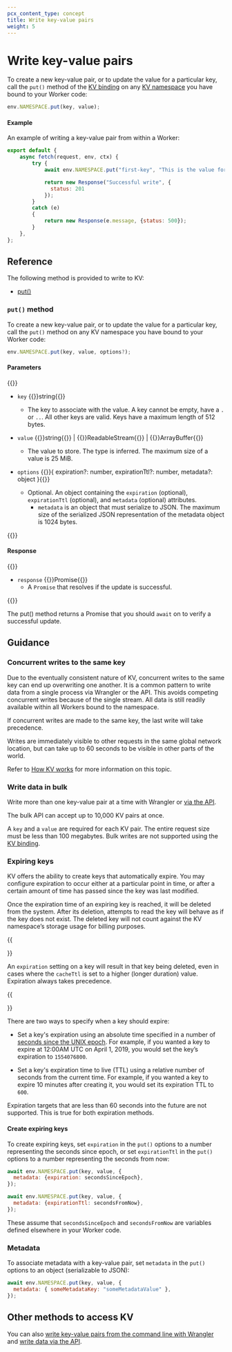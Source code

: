 ```yaml
---
pcx_content_type: concept
title: Write key-value pairs
weight: 5
---
```


# Write key-value pairs

To create a new key-value pair, or to update the value for a particular key, call the `put()` method of the [KV binding](/kv/reference/kv-bindings/) on any [KV namespace](/kv/reference/kv-namespaces/) you have bound to your Worker code:

```js
env.NAMESPACE.put(key, value);
```

#### Example 

An example of writing a key-value pair from within a Worker:

```js
export default {
    async fetch(request, env, ctx) {
        try {
            await env.NAMESPACE.put("first-key", "This is the value for the key");

            return new Response("Successful write", {
              status: 201
            });
        }
        catch (e)
        {
            return new Response(e.message, {status: 500});
        }
    },
};
```

## Reference

The following method is provided to write to KV:
- [put()](#put-method)

### `put()` method

To create a new key-value pair, or to update the value for a particular key, call the `put()` method on any KV namespace you have bound to your Worker code:

```js
env.NAMESPACE.put(key, value, options?);
```

#### Parameters

{{<definitions>}}

- `key` {{<type>}}string{{</type>}}

  - The key to associate with the value. A key cannot be empty, have a `.` or `..`. All other keys are valid. Keys have a maximum length of 512 bytes.

- `value` {{<type>}}string{{</type>}} | {{<type>}}ReadableStream{{</type>}} | {{<type>}}ArrayBuffer{{</type>}}
  - The value to store. The type is inferred. The maximum size of a value is 25 MiB.


- `options` {{<type>}}{
  expiration?: number,
  expirationTtl?: number,
  metadata?: object
}{{</type>}}
  - Optional. An object containing the `expiration` (optional), `expirationTtl` (optional), and `metadata` (optional) attributes. 
    - `metadata` is an object that must serialize to JSON. The maximum size of the serialized JSON representation of the metadata object is 1024 bytes.

{{</definitions>}}

#### Response

{{<definitions>}}

- `response` {{<type>}}Promise<void>{{</type>}}
  - A `Promise` that resolves if the update is successful.

{{</definitions>}}

The put() method returns a Promise that you should `await` on to verify a successful update.

## Guidance

### Concurrent writes to the same key

Due to the eventually consistent nature of KV, concurrent writes to the same key can end up overwriting one another. It is a common pattern to write data from a single process via Wrangler or the API. This avoids competing concurrent writes because of the single stream. All data is still readily available within all Workers bound to the namespace. 

If concurrent writes are made to the same key, the last write will take precedence. 

Writes are immediately visible to other requests in the same global network location, but can take up to 60 seconds to be visible in other parts of the world. 

Refer to [How KV works](/kv/reference/how-kv-works/) for more information on this topic.

### Write data in bulk

Write more than one key-value pair at a time with Wrangler or [via the API](/api/operations/workers-kv-namespace-write-multiple-key-value-pairs). 

The bulk API can accept up to 10,000 KV pairs at once.

A `key` and a `value` are required for each KV pair. The entire request size must be less than 100 megabytes. Bulk writes are not supported using the [KV binding](/kv/reference/kv-bindings/).

### Expiring keys

KV offers the ability to create keys that automatically expire. You may configure expiration to occur either at a particular point in time, or after a certain amount of time has passed since the key was last modified.

Once the expiration time of an expiring key is reached, it will be deleted from the system. After its deletion, attempts to read the key will behave as if the key does not exist. The deleted key will not count against the KV namespace’s storage usage for billing purposes.

{{<Aside type="note">}}

An `expiration` setting on a key will result in that key being deleted, even in cases where the `cacheTtl` is set to a higher (longer duration) value. Expiration always takes precedence.  

{{</Aside>}}

There are two ways to specify when a key should expire:

 - Set a key's expiration using an absolute time specified in a number of [seconds since the UNIX epoch](https://en.wikipedia.org/wiki/Unix_time). For example, if you wanted a key to expire at 12:00AM UTC on April 1, 2019, you would set the key’s expiration to `1554076800`.

 - Set a key's expiration time to live (TTL) using a relative number of seconds from the current time. For example, if you wanted a key to expire 10 minutes after creating it, you would set its expiration TTL to `600`.

Expiration targets that are less than 60 seconds into the future are not supported. This is true for both expiration methods.

#### Create expiring keys
To create expiring keys, set `expiration` in the `put()` options to a number representing the seconds since epoch, or set `expirationTtl` in the `put()` options to a number representing the seconds from now:

```js
await env.NAMESPACE.put(key, value, {
  metadata: {expiration: secondsSinceEpoch},
});

await env.NAMESPACE.put(key, value, {
  metadata: {expirationTtl: secondsFromNow},
});
```

These assume that `secondsSinceEpoch` and `secondsFromNow` are variables defined elsewhere in your Worker code.

### Metadata

To associate metadata with a key-value pair, set `metadata` in the `put()` options to an object (serializable to JSON): 

```js
await env.NAMESPACE.put(key, value, {
  metadata: { someMetadataKey: "someMetadataValue" },
});
```

## Other methods to access KV

You can also [write key-value pairs from the command line with Wrangler](/kv/reference/kv-commands/#create) and [write data via the API](/api/operations/workers-kv-namespace-write-key-value-pair-with-metadata).
